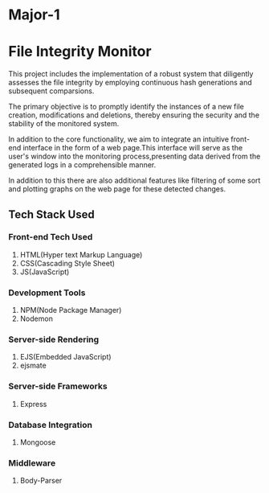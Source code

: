 # Major-1
<h1>File Integrity Monitor</h1>
<p>This project includes the implementation of a robust system that diligently assesses the file integrity by employing continuous hash generations and subsequent comparsions.</p>
<p>The primary objective is to promptly identify the instances of a new file creation, modifications and deletions, thereby ensuring the security and the stability of the monitored system.</p>
<p>In addition to the core functionality, we aim to integrate an intuitive front-end interface in the form of a web page.This interface will serve as the user's window into the monitoring process,presenting data derived from the generated logs in a comprehensible manner.</p>
<p>In addition to this there are also additional features like filtering of some sort and plotting graphs on the web page for these detected changes.</p>

<h2>Tech Stack Used</h2>
<h3>Front-end Tech Used</h3>
<ol type='1'>
  <li>HTML(Hyper text Markup Language)</li>
  <li>CSS(Cascading Style Sheet)</li>
  <li>JS(JavaScript)</li>
</ol>
<h3>Development Tools</h3>
<ol type='1'>
  <li>NPM(Node Package Manager)</li>
  <li>Nodemon</li>
</ol>
<h3>Server-side Rendering</h3>
<ol type='1'>
  <li>EJS(Embedded JavaScript)</li>
  <li>ejsmate</li>
</ol>
<h3>Server-side Frameworks</h3>
<ol type='1'>
  <li>Express</li>
</ol>
<h3>Database Integration</h3>
<ol type='1'>
  <li>Mongoose</li>
</ol>
<h3>Middleware</h3>
<ol type='1'>
  <li>Body-Parser</li>
</ol>
